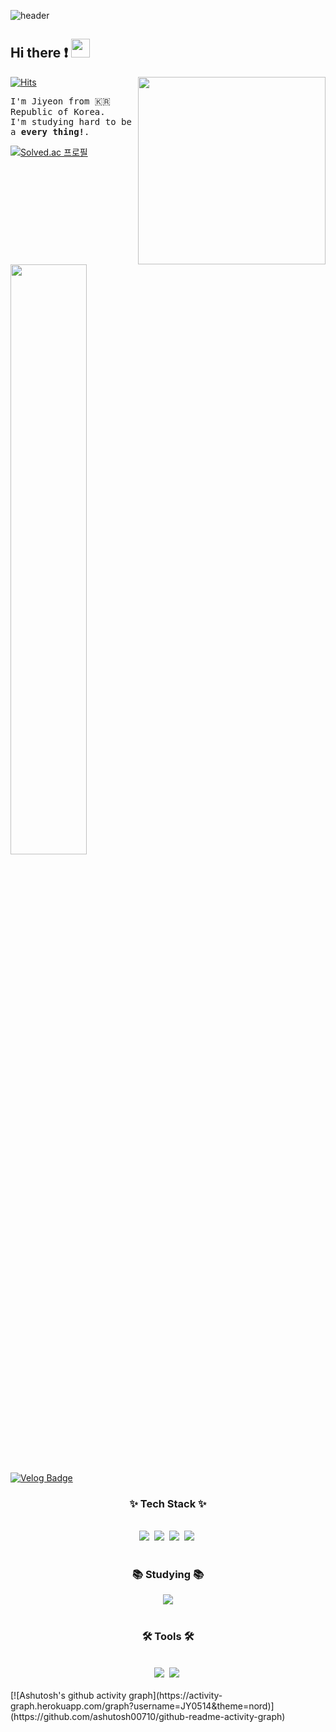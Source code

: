 
![header](https://capsule-render.vercel.app/api?type=waving&color=random&height=300&section=header&text=Hello%20🤗&desc=I'm%20Jiyeon%20:%20%29&fontSize=60&fontAlignY=40&descSize=25&descAlignY=58&animation=fadeIn)

## Hi there ❗ <img src="./images/wave-hello.gif" height="30">
<img src="./images/profile.png" align="right" height="300
"/>

[![Hits](https://hits.seeyoufarm.com/api/count/incr/badge.svg?url=https%3A%2F%2Fgithub.com%2FJY0514%2Fhit-counter&count_bg=%238627FF&title_bg=%23555555&icon=&icon_color=%23E7E7E7&title=hits&edge_flat=false)](https://hits.seeyoufarm.com)


<samp>I'm Jiyeon from 🇰🇷 Republic of Korea.<br>
I'm studying hard to be a **every thing!**. </samp>

[![Solved.ac
프로필](http://mazassumnida.wtf/api/generate_badge?boj={JY0514})](https://solved.ac/{JY0514}) <img src="https://raw.githubusercontent.com/JY0514/github-stats-transparent/output/generated/languages.svg" width="49.2%" />


[![Velog Badge](http://img.shields.io/badge/-Velog-20c997?style=flat-square&logo=velog&logoColor=white&link=https://only-jy.tistory.com)](https://only-jy.tistory.com)



<!--내용 부분-->
<h3 align="center">✨ Tech Stack ✨</h3>
<div align="center">
<!--   <img src="https://img.shields.io/badge/react-20232a.svg?style=for-the-badge&logo=react&logoColor=61DAFB" />&nbsp
  <img src="https://img.shields.io/badge/javascript-F7DF1E.svg?style=for-the-badge&logo=javascript&logoColor=20232a" />&nbsp
  <img src="https://img.shields.io/badge/html5-E34F26.svg?style=for-the-badge&logo=html5&logoColor=white" />&nbsp -->
</div>

<div align="center">
<!--   <img src="https://img.shields.io/badge/styled--components-DB7093?style=for-the-badge&logo=styled-components&logoColor=ffd35b" />&nbsp
  <img src="https://img.shields.io/badge/tailwindcss-1daabb.svg?style=for-the-badge&logo=tailwind-css&logoColor=white" />&nbsp
  <img src="https://img.shields.io/badge/css3-1572B6.svg?style=for-the-badge&logo=css3&logoColor=white" />&nbsp -->
</div>

<br>

<div align="center">
  <img src="https://img.shields.io/badge/python-3670A0?style=for-the-badge&logo=python&logoColor=ffdd54" />&nbsp
  <img src="https://img.shields.io/badge/pandas-150458.svg?style=for-the-badge&logo=pandas&logoColor=white" />&nbsp
  <img src="https://img.shields.io/badge/numpy-4d77cf.svg?style=for-the-badge&logo=numpy&logoColor=white" />&nbsp
  <img src="https://img.shields.io/badge/Matplotlib-11557c.svg?style=for-the-badge&logo=Matplotlib&logoColor=white" />&nbsp
</div>

<br>

<h3 align="center">📚 Studying 📚</h3>
<div align="center">   
  <img src="https://img.shields.io/badge/Python-3776AB?style=flat-square&logo=Python&logoColor=white"/>
</div>

<br>

<h3 align="center">🛠 Tools 🛠</h3>
<div align="center">
<!--   <img src="https://img.shields.io/badge/git-F05033.svg?style=for-the-badge&logo=git&logoColor=white" />&nbsp
  <img src="https://img.shields.io/badge/github-181717.svg?style=for-the-badge&logo=github&logoColor=white" />&nbsp
  <img src="https://img.shields.io/badge/Notion-F3F3F3.svg?style=for-the-badge&logo=notion&logoColor=black" />&nbsp -->
</div>

<div align="center">
<!--   <img src="https://img.shields.io/badge/adobe%20photoshop-08253c.svg?style=for-the-badge&logo=adobe%20photoshop&logoColor=37abff" />&nbsp
  <img src="https://img.shields.io/badge/figma-F24E1E.svg?style=for-the-badge&logo=figma&logoColor=white" />&nbsp -->
</div>

<br>

<div align="center">
  <img src="https://img.shields.io/badge/VSCode-2C2C32.svg?style=for-the-badge&logo=visual-studio-code&logoColor=22ABF3" />&nbsp
  <img src="https://img.shields.io/badge/jupyter-2C2C32.svg?style=for-the-badge&logo=jupyter&logoColor=F37726" />&nbsp
<!--   <img src="https://img.shields.io/badge/Colab-2C2C32.svg?style=for-the-badge&logo=googlecolab&logoColor=F9AB00" />&nbsp -->
</div>

<br>
[![Ashutosh's github activity graph](https://activity-graph.herokuapp.com/graph?username=JY0514&theme=nord)](https://github.com/ashutosh00710/github-readme-activity-graph)

